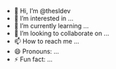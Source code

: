 - 👋 Hi, I’m @thesldev
- 👀 I’m interested in ...
- 🌱 I’m currently learning ...
- 💞️ I’m looking to collaborate on ...
- 📫 How to reach me ...
- 😄 Pronouns: ...
- ⚡ Fun fact: ...

<!---
thesldev/thesldev is a ✨ special ✨ repository because its `README.md` (this file) appears on your GitHub profile.
You can click the Preview link to take a look at your changes.
--->
